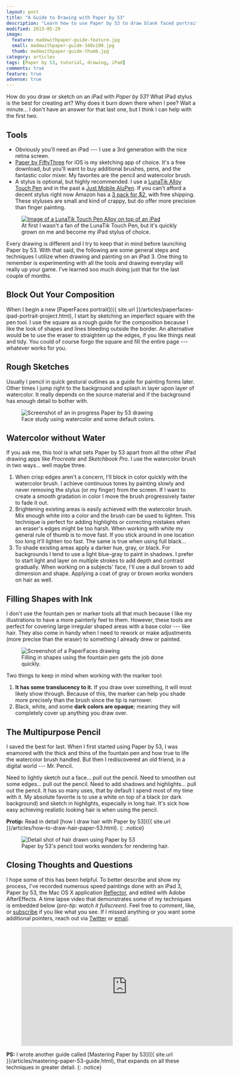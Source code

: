 ```yaml
---
layout: post
title: "A Guide to Drawing with Paper by 53"
description: "Learn how to use Paper by 53 to draw blank faced portraits and landscapes on an iPad with retina display."
modified: 2013-05-29
image: 
  feature: madewithpaper-guide-feature.jpg
  small: madewithpaper-guide-340x100.jpg
  thumb: madewithpaper-guide-thumb.jpg
category: articles
tags: [Paper by 53, tutorial, drawing, iPad]
comments: true
feature: true
adsense: true
---
```


How do you draw or sketch on an iPad with *Paper by 53*? What iPad stylus is the best for creating art? Why does it burn down there when I pee? Wait a minute... I don't have an answer for that last one, but I think I can help with the first two.

## Tools

*	Obviously you'll need an iPad --- I use a 3rd generation with the nice retina screen.
*   [Paper by FiftyThree](http://www.fiftythree.com/paper/) for iOS is my sketching app of choice. It's a free download, but you'll want to buy additional brushes, pens, and the fantastic color mixer. My favorites are the pencil and watercolor brush.
*   A stylus is optional, but highly recommended. I use a [LunaTik Alloy Touch Pen][1] and in the past a [Just Mobile AluPen][2]. If you can't afford a decent stylus right now Amazon has a [3 pack for $2][3], with free shipping. These styluses are small and kind of crappy, but do offer more precision than finger painting.

[1]: http://www.amazon.com/gp/product/B00821TR7G/ref=as_li_ss_tl?ie=UTF8&tag=mademist-20&linkCode=as2&camp=1789&creative=390957&creativeASIN=B00821TR7G
[2]: http://www.amazon.com/gp/product/B0042U9AT6/ref=as_li_ss_tl?ie=UTF8&tag=mademist-20&linkCode=as2&camp=1789&creative=390957&creativeASIN=B0042U9AT6
[3]: http://www.amazon.com/gp/product/B00575TN42/ref=as_li_ss_tl?ie=UTF8&camp=1789&creative=390957&creativeASIN=B00575TN42&linkCode=as2&tag=mademist-20 "Cheap iPad stylus, 3 pack for $2"

<figure>
	<a href="http://www.amazon.com/gp/product/B00821TR7G/ref=as_li_ss_tl?ie=UTF8&tag=mademist-20&linkCode=as2&camp=178&creative=390957&creativeASIN=B00821TR7G" target="_blank"><img src="{{ site.url }}/images/lunatik-touch-pen.jpg" alt="Image of a LunaTik Touch Pen Alloy on top of an iPad" /></a>
    <figcaption>At first I wasn't a fan of the LunaTik Touch Pen, but it's quickly grown on me and become my iPad stylus of choice.</figcaption>
</figure>

Every drawing is different and I try to keep that in mind before launching Paper by 53. With that said, the following are some general steps and techniques I utilize when drawing and painting on an iPad 3. One thing to remember is experimenting with all the tools and drawing everyday will really up your game. I've learned soo much doing just that for the last couple of months.

## Block Out Your Composition

When I begin a new [PaperFaces portrait]({{ site.url }}/articles/paperfaces-ipad-portrait-project.html), I start by sketching an imperfect square with the pen tool. I use the square as a rough guide for the composition because I like the look of shapes and lines bleeding outside the border. An alternative would be to use the eraser to straighten up the edges, if you like things neat and tidy. You could of course forgo the square and fill the entire page --- whatever works for you.

## Rough Sketches

Usually I pencil in quick gestural outlines as a guide for painting forms later. Other times I jump right to the background and splash in layer upon layer of watercolor. It really depends on the source material and if the background has enough detail to bother with.

<figure class="large">
    <img src="{{ site.url }}/images/girl-madewithpaper-in-progress.jpg" alt="Screenshot of an in progress Paper by 53 drawing" />
    <figcaption>Face study using watercolor and some default colors.</figcaption>
</figure>

## Watercolor without Water

If you ask me, this tool is what sets Paper by 53 apart from all the other iPad drawing apps like *Procreate* and *Sketchbook Pro*. I use the watercolor brush in two ways... well maybe three.

1.  When crisp edges aren't a concern, I'll block in color quickly with the watercolor brush. I achieve continuous tones by painting slowly and never removing the stylus (or my finger) from the screen. If I want to create a smooth gradation in color I move the brush progressively faster to fade it out.
2.  Brightening existing areas is easily achieved with the watercolor brush. Mix enough white into a color and the brush can be used to lighten. This technique is perfect for adding highlights or correcting mistakes when an eraser's edges might be too harsh. When working with white my general rule of thumb is to move fast. If you stick around in one location too long it'll lighten too fast. The same is true when using full black...
3.  To shade existing areas apply a darker hue, gray, or black. For backgrounds I tend to use a light blue-gray to paint in shadows. I prefer to start light and layer on multiple strokes to add depth and contrast gradually. When working on a subjects' face, I'll use a dull brown to add dimension and shape. Applying a coat of gray or brown works wonders on hair as well.

## Filling Shapes with Ink

I don't use the fountain pen  or marker tools all that much because I like my illustrations to have a more painterly feel to them. However, these tools are perfect for covering  large irregular shaped areas with a base color --- like hair. They also come in handy when I need to rework or make adjustments (more precise than the eraser) to something I already drew or painted.

<figure>
    <img src="{{ site.url }}/images/madewithpaper-filling-shapes.jpg" alt="Screenshot of a PaperFaces drawing" />
    <figcaption>Filling in shapes using the fountain pen gets the job done quickly.</figcaption>
</figure>

Two things to keep in mind when working with the marker tool:

1.	**It has some translucency to it.** If you draw over something, it will most likely show through. Because of this, the marker can  help you shade more precisely than the  brush since the tip is narrower.
2.	Black, white, and some **dark colors are opaque**; meaning they will completely cover up anything you draw over.

## The Multipurpose Pencil

I saved the best for last. When I first started using Paper by 53, I was enamored with the thick and thins of the fountain pen and how true to life the watercolor brush handled. But then I rediscovered an old friend, in a digital world --- Mr. Pencil.

Need to lightly sketch out a face... pull out the pencil. Need to smoothen out some edges... pull out the pencil. Need to add shadows and highlights... pull out the pencil. It has so many uses, that by default I spend most of my time with it. My absolute favorite is to use a white on top of a black (or dark background) and sketch in highlights, especially in long hair. It's sick how easy achieving realistic looking hair is when using the pencil.

**Protip:** Read in detail [how I draw hair with Paper by 53]({{ site.url }}/articles/how-to-draw-hair-paper-53.html).
{: .notice}

<figure>
    <img src="{{ site.url }}/images/madewithpaper-hair-detail.jpg" alt="Detail shot of hair drawn using Paper by 53" />
    <figcaption>Paper by 53's pencil tool works wonders for rendering hair.</figcaption>
</figure>

## Closing Thoughts and Questions

I hope some of this has been helpful. To better describe and show my process, I've recorded numerous speed paintings done with an iPad 3, Paper by 53, the Mac OS X application [Reflector](http://reflectorapp.com/), and edited with Adobe AfterEffects. A time lapse video that demonstrates some of my techniques is embedded below *(pro-tip: watch it fullscreen)*. Feel free to comment, like, or [subscribe](https://www.youtube.com/user/anotherjpeg "Subscribe to Michael Rose's YouTube Channel") if you like what you see. If I missed anything or you want some additional pointers, reach out via [Twitter](http://twitter.com/mmistakes) or [email](mailto:michael@mademistakes.com).

<figure>
    <iframe width="560" height="315" src="http://www.youtube.com/embed/XvVoXgxwrMA" frameborder="0"> </iframe>
</figure>

**PS:** I wrote another guide called [Mastering Paper by 53]({{ site.url }}/articles/mastering-paper-53-guide.html), that expands on all these techniques in greater detail.
{: .notice}
